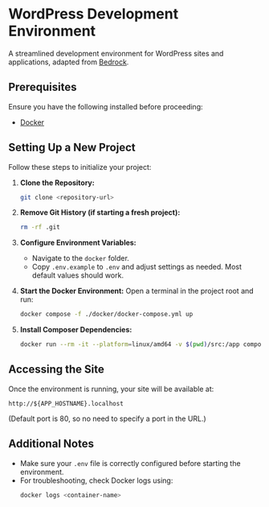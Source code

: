 # WordPress Development Environment

A streamlined development environment for WordPress sites and applications, adapted from [Bedrock](https://github.com/roots/bedrock).

## Prerequisites

Ensure you have the following installed before proceeding:

- [Docker](https://www.docker.com/)

## Setting Up a New Project

Follow these steps to initialize your project:

1. **Clone the Repository:**

   ```bash
   git clone <repository-url>
   ```

2. **Remove Git History (if starting a fresh project):**

   ```bash
   rm -rf .git
   ```

3. **Configure Environment Variables:**

   - Navigate to the `docker` folder.
   - Copy `.env.example` to `.env` and adjust settings as needed. Most default values should work.

4. **Start the Docker Environment:**
   Open a terminal in the project root and run:

   ```bash
   docker compose -f ./docker/docker-compose.yml up
   ```

5. **Install Composer Dependencies:**

   ```bash
   docker run --rm -it --platform=linux/amd64 -v $(pwd)/src:/app composer /bin/bash -c "composer install --ignore-platform-reqs"
   ```

## Accessing the Site

Once the environment is running, your site will be available at:

```
http://${APP_HOSTNAME}.localhost
```

(Default port is 80, so no need to specify a port in the URL.)

## Additional Notes

- Make sure your `.env` file is correctly configured before starting the environment.
- For troubleshooting, check Docker logs using:
  ```bash
  docker logs <container-name>
  ```